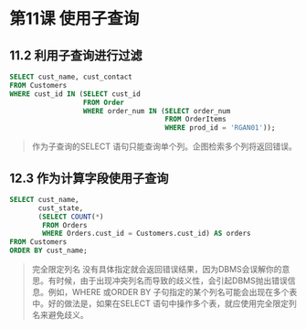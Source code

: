 # 第11课 使用子查询
## 11.2 利用子查询进行过滤
```sql
SELECT cust_name, cust_contact
FROM Customers
WHERE cust_id IN (SELECT cust_id
                  FROM Order
                  WHERE order_num IN (SELECT order_num
                                      FROM OrderItems
                                      WHERE prod_id = 'RGAN01'));
```
> 作为子查询的SELECT 语句只能查询单个列。企图检索多个列将返回错误。

## 12.3 作为计算字段使用子查询
```sql
SELECT cust_name, 
       cust_state,
       (SELECT COUNT(*) 
        FROM Orders 
        WHERE Orders.cust_id = Customers.cust_id) AS orders
FROM Customers 
ORDER BY cust_name;
```
> 完全限定列名
> 没有具体指定就会返回错误结果，因为DBMS会误解你的意思。有时候，由于出现冲突列名而导致的歧义性，会引起DBMS抛出错误信息。例如，WHERE 或ORDER BY 子句指定的某个列名可能会出现在多个表中。好的做法是，如果在SELECT 语句中操作多个表，就应使用完全限定列名来避免歧义。